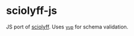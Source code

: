 # sciolyff-js

JS port of [sciolyff](https://github.com/Duosmium/sciolyff). Uses [`yup`](https://github.com/jquense/yup) for schema validation.
